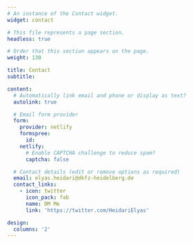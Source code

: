 ```yaml
---
# An instance of the Contact widget.
widget: contact

# This file represents a page section.
headless: true

# Order that this section appears on the page.
weight: 130

title: Contact
subtitle:

content:
  # Automatically link email and phone or display as text?
  autolink: true

  # Email form provider
  form:
    provider: netlify
    formspree:
      id:
    netlify:
      # Enable CAPTCHA challenge to reduce spam?
      captcha: false

  # Contact details (edit or remove options as required)
  email: elyas.heidari@dkfz-heidelberg.de
  contact_links:
    - icon: twitter
      icon_pack: fab
      name: DM Me
      link: 'https://twitter.com/HeidariElyas'

design:
  columns: '2'
---
```

